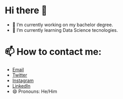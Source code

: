 # Hi there 👋


- 🔭 I’m currently working on my bachelor degree.
- 🌱 I’m currently learning Data Science tecnologies.

# 📫 How to contact me:
- [Email](mailto:kyokeneth@gmail.com)
- [Twitter](https://twitter.com/kyokeneth)
- [Instagram](https://www.instagram.com/kyokeneth)
- [LinkedIn](https://www.linkedin.com/in/kyokeneth)
- 😄 Pronouns: He/Him
